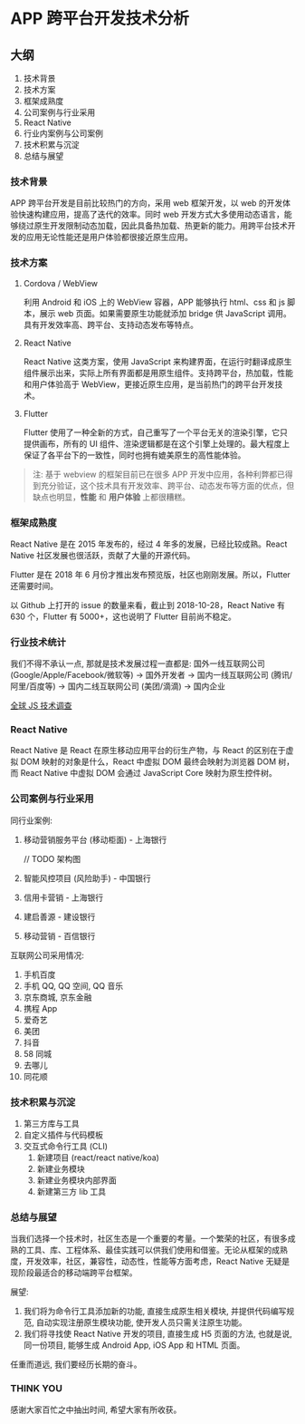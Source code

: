 # APP 跨平台开发技术分析

## 大纲

1. 技术背景
2. 技术方案
3. 框架成熟度
4. 公司案例与行业采用
5. React Native
6. 行业内案例与公司案例
7. 技术积累与沉淀
8. 总结与展望

### 技术背景

APP 跨平台开发是目前比较热门的方向，采用 web 框架开发，以 web 的开发体验快速构建应用，提高了迭代的效率。同时 web 开发方式大多使用动态语言，能够绕过原生开发限制动态加载，因此具备热加载、热更新的能力。用跨平台技术开发的应用无论性能还是用户体验都很接近原生应用。

### 技术方案

1. Cordova / WebView

   利用 Android 和 iOS 上的 WebView 容器，APP 能够执行 html、css 和 js 脚本，展示 web 页面。如果需要原生功能就添加 bridge 供 JavaScript 调用。具有开发效率高、跨平台、支持动态发布等特点。

2. React Native

   React Native 这类方案，使用 JavaScript 来构建界面，在运行时翻译成原生组件展示出来，实际上所有界面都是用原生组件。支持跨平台，热加载，性能和用户体验高于 WebView，更接近原生应用，是当前热门的跨平台开发技术。

3. Flutter

   Flutter 使用了一种全新的方式，自己重写了一个平台无关的渲染引擎，它只提供画布，所有的 UI 组件、渲染逻辑都是在这个引擎上处理的。最大程度上保证了各平台下的一致性，同时也拥有媲美原生的高性能体验。

> 注: 基于 webview 的框架目前已在很多 APP 开发中应用，各种利弊都已得到充分验证，这个技术具有开发效率、跨平台、动态发布等方面的优点，但缺点也明显，**性能** 和 **用户体验** 上都很糟糕。

### 框架成熟度

React Native 是在 2015 年发布的，经过 4 年多的发展，已经比较成熟。React Native 社区发展也很活跃，贡献了大量的开源代码。

Flutter 是在 2018 年 6 月份才推出发布预览版，社区也刚刚发展。所以，Flutter 还需要时间。

以 Github 上打开的 issue 的数量来看，截止到 2018-10-28，React Native 有 630 个，Flutter 有 5000+，这也说明了 Flutter 目前尚不稳定。

### 行业技术统计

我们不得不承认一点, 那就是技术发展过程一直都是: 国外一线互联网公司 (Google/Apple/Facebook/微软等) -> 国外开发者 -> 国内一线互联网公司 (腾讯/阿里/百度等) -> 国内二线互联网公司 (美团/滴滴) -> 国内企业

[全球 JS 技术调查](https://2018.stateofjs.com)

### React Native

React Native 是 React 在原生移动应用平台的衍生产物，与 React 的区别在于虚拟 DOM 映射的对象是什么，React 中虚拟 DOM 最终会映射为浏览器 DOM 树，而 React Native 中虚拟 DOM 会通过 JavaScript Core 映射为原生控件树。

### 公司案例与行业采用

同行业案例:

1. 移动营销服务平台 (移动柜面) - 上海银行

   // TODO 架构图

2. 智能风控项目 (风险助手) - 中国银行

3. 信用卡营销 - 上海银行

4. 建启善源 - 建设银行

5. 移动营销 - 百信银行

互联网公司采用情况:

1. 手机百度
2. 手机 QQ, QQ 空间, QQ 音乐
3. 京东商城, 京东金融
4. 携程 App
5. 爱奇艺
6. 美团
7. 抖音
8. 58 同城
9. 去哪儿
10. 同花顺

### 技术积累与沉淀

1. 第三方库与工具
2. 自定义插件与代码模板
3. 交互式命令行工具 (CLI)
   1. 新建项目 (react/react native/koa)
   2. 新建业务模块
   3. 新建业务模块内部界面
   4. 新建第三方 lib 工具

### 总结与展望

当我们选择一个技术时，社区生态是一个重要的考量。一个繁荣的社区，有很多成熟的工具、库、工程体系、最佳实践可以供我们使用和借鉴。无论从框架的成熟度，开发效率，社区，兼容性，动态性，性能等方面考虑，React Native 无疑是现阶段最适合的移动端跨平台框架。

展望:

1. 我们将为命令行工具添加新的功能, 直接生成原生相关模块, 并提供代码编写规范, 自动实现注册原生模块功能, 使开发人员只需关注原生功能。
2. 我们将寻找使 React Native 开发的项目, 直接生成 H5 页面的方法, 也就是说, 同一份项目, 能够生成 Android App, iOS App 和 HTML 页面。

任重而道远, 我们要经历长期的奋斗。

### THINK YOU

感谢大家百忙之中抽出时间, 希望大家有所收获。
